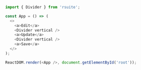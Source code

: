 <!--start-code-->

```js
import { Divider } from 'rsuite';

const App = () => (
  <>
    <a>Edit</a>
    <Divider vertical />
    <a>Update</a>
    <Divider vertical />
    <a>Save</a>
  </>
);

ReactDOM.render(<App />, document.getElementById('root'));
```

<!--end-code-->
